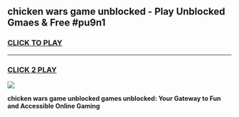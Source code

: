 
## chicken wars game unblocked - Play Unblocked Gmaes & Free #pu9n1
<h3>
<a href="https://news.freeplayer.one?title=chicken_wars_game_unblocked&ref=03M">CLICK TO PLAY</a></h3>
<hr>

<h3>
<a href="https://news.freeplayer.one?title=chicken_wars_game_unblocked&ref=03M">CLICK 2 PLAY</a>
  
</h3>

<a href="https://news.freeplayer.one?title=chicken_wars_game_unblocked&ref=03M"><img src="https://clearcache.store/games.png"></a>


**chicken wars game unblocked games unblocked: Your Gateway to Fun and Accessible Online Gaming**
